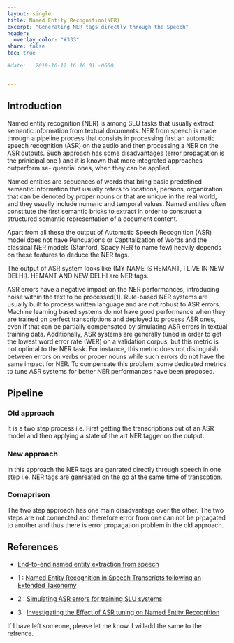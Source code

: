 ```yaml
---
layout: single
title: Named Entity Recognition(NER) 
excerpt: "Generating NER tags directly through the Speech"
header:
  overlay_color: "#333"
share: false
toc: true

#date:   2019-10-12 16:16:01 -0600


---
```


## Introduction

 Named entity recognition (NER) is among SLU tasks that usually extract semantic information from textual documents.  NER from speech is made through a pipeline process that consists in processing first an automatic speech recognition (ASR) on the audio and then processing a NER on the ASR outputs. Such approach has some disadvantages (error propagation is the prinicipal one ) and it is known that more integrated approaches outperform se- quential ones, when they can be applied. 

 Named entities are sequences of words that bring basic predefined semantic information that usually refers to locations, persons, organization that can be denoted by proper nouns or that are unique in the real world, and they usually include numeric and temporal values. Named entities often constitute the first semantic bricks to extract in order to construct a structured semantic representation of a document content.

 Apart from all these the output of Automatic Speech Recognition (ASR) model does not have Puncuations or Captitalization of Words and the classical NER models (Stanford, Spacy NER to name few) heavily depends on these features to deduce the NER tags.

 The output of ASR system looks like (MY NAME IS HEMANT, I LIVE IN NEW DELHI). HEMANT AND NEW DELHI are NER tags.

 ASR errors have a negative impact on the NER performances, introducing noise within the text to be processed[1]. Rule-based NER systems are usually built to process written language and are not robust to ASR errors. Machine learning based systems do not have good performance when they are trained on perfect transcriptions and deployed to process ASR ones, even if that can be partially compensated by simulating ASR errors in textual training data. Additionally, ASR systems are generally tuned in order to get the lowest word error rate (WER) on a validation corpus, but this metric is not optimal to the NER task. For instance, this metric does not distinguish between errors on verbs or proper nouns while such errors do not have the same impact for NER. To compensate this problem, some dedicated metrics to tune ASR systems for better NER performances have been proposed.

## Pipeline
### Old approach
It is a two step process i.e. First getting the transcriptions out of an ASR model and then applying a state of the art NER tagger on the output.
### New approach
In this approach the NER tags are genrated directly through speech in one step i.e. NER tags are genreated on the go at the same time of transcption.
### Comaprison
The two step approach has one main disadvantage over the other. The two steps are not connected and therefore error from one can not be prpagated to another and thus  there is error propagation problem in the old approach.


## References

+ [End-to-end named entity extraction from speech](https://arxiv.org/pdf/1805.12045.pdf)

+ 1 : [Named Entity Recognition in Speech Transcripts following an Extended
Taxonomy](https://www.isca-speech.org/archive/slam_2013/papers/slm3_061.pdf)

+ 2 : [Simulating ASR errors for training SLU systems](https://www.aclweb.org/anthology/L18-1499.pdf)

+ 3 : [Investigating the Effect of ASR tuning on Named Entity Recognition](https://www.isca-speech.org/archive/Interspeech_2017/pdfs/1482.PDF)

If I have left someone, please let me know. I willadd the same to the refrence.
